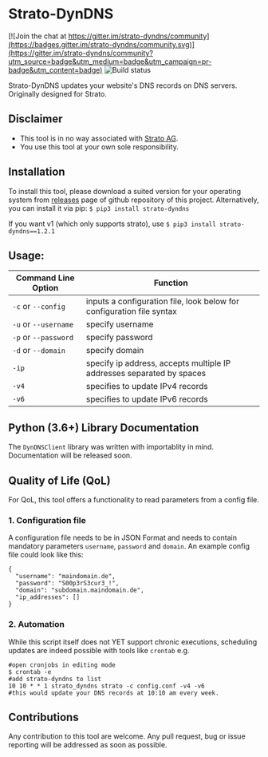 # Strato-DynDNS

[![Join the chat at https://gitter.im/strato-dyndns/community](https://badges.gitter.im/strato-dyndns/community.svg)](https://gitter.im/strato-dyndns/community?utm_source=badge&utm_medium=badge&utm_campaign=pr-badge&utm_content=badge)
![Build status](https://github.com/regmibijay/strato-dyndns/actions/workflows/main.yml/badge.svg)


Strato-DynDNS updates your website's DNS records on DNS servers. Originally
designed for Strato. 

## Disclaimer

* This tool is in no way associated with [Strato AG](https://strato.de).
* You use this tool at your own sole responsibility.

## Installation

To install this tool, please download a suited version for your operating system from [releases](https://github.com/regmibijay/strato-dyndns/releases) page of github repository of this project. Alternatively, you can install it via pip:
```$ pip3 install strato-dyndns```

If you want v1 (which only supports strato), use ```$ pip3 install strato-dyndns==1.2.1```
## Usage:

Command Line Option | Function
------------ | -------------
```-c``` or ```--config```| inputs a configuration file, look below for configuration file syntax
```-u``` or ```--username``` | specify username
```-p``` or ```--password``` | specify password
```-d``` or ```--domain``` | specify domain
```-ip``` | specify ip address, accepts multiple IP addresses separated by spaces
```-v4``` | specifies to update IPv4 records
```-v6``` | specifies to update IPv6 records

## Python (3.6+) Library Documentation
The `DynDNSClient` library was written with importablity in mind. Documentation will be released soon.
 
## Quality of Life (QoL)
For QoL, this tool offers a functionality to read parameters from a config file.

### 1. Configuration file
A configuration file needs to be in JSON Format and needs to contain mandatory parameters ```username```, ```password``` and ```domain```.  An example config file could look like this:
```
{
  "username": "maindomain.de",
  "password": "S00p3rS3cur3_!",
  "domain": "subdomain.maindomain.de",
  "ip_addresses": []
}
```
### 2. Automation
While this script itself does not YET support chronic executions, scheduling updates are indeed possible with tools like ```crontab``` e.g.
```
#open cronjobs in editing mode
$ crontab -e  
#add strato-dyndns to list
10 10 * * 1 strato_dyndns strato -c config.conf -v4 -v6
#this would update your DNS records at 10:10 am every week.
```

## Contributions
Any contribution to this tool are welcome. Any pull request, bug or issue reporting will be addressed as soon as possible.
